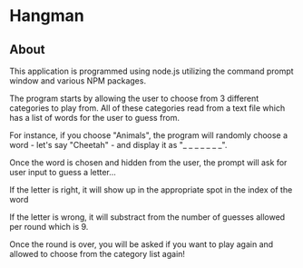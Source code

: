 # Hangman

## About

This application is programmed using node.js utilizing the command prompt window and various NPM packages.

The program starts by allowing the user to choose from 3 different categories to play from. All of these categories read from a text file which has a list of words for the user to guess from.

For instance, if you choose "Animals", the program will randomly choose a word - let's say "Cheetah" - and display it as "_ _ _ _ _ _ _".

Once the word is chosen and hidden from the user, the prompt will ask for user input to guess a letter...

If the letter is right, it will show up in the appropriate spot in the index of the word

If the letter is wrong, it will substract from the number of guesses allowed per round which is 9.

Once the round is over, you will be asked if you want to play again and allowed to choose from the category list again!



